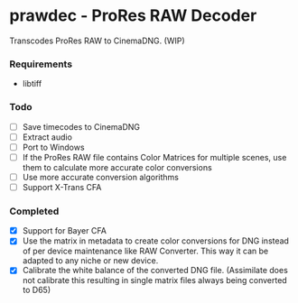 #  prawdec - ProRes RAW Decoder

Transcodes ProRes RAW to CinemaDNG. (WIP)

### Requirements

- libtiff

### Todo
- [ ] Save timecodes to CinemaDNG
- [ ] Extract audio
- [ ] Port to Windows
- [ ] If the ProRes RAW file contains Color Matrices for multiple scenes, use them to calculate more accurate color conversions
- [ ] Use more accurate conversion algorithms
- [ ] Support X-Trans CFA

### Completed
- [x] Support for Bayer CFA
- [x] Use the matrix in metadata to create color conversions for DNG instead of per device maintenance like RAW Converter. This way it can be adapted to any niche or new device. 
- [x] Calibrate the white balance of the converted DNG file. (Assimilate does not calibrate this resulting in single matrix files always being converted to D65)
